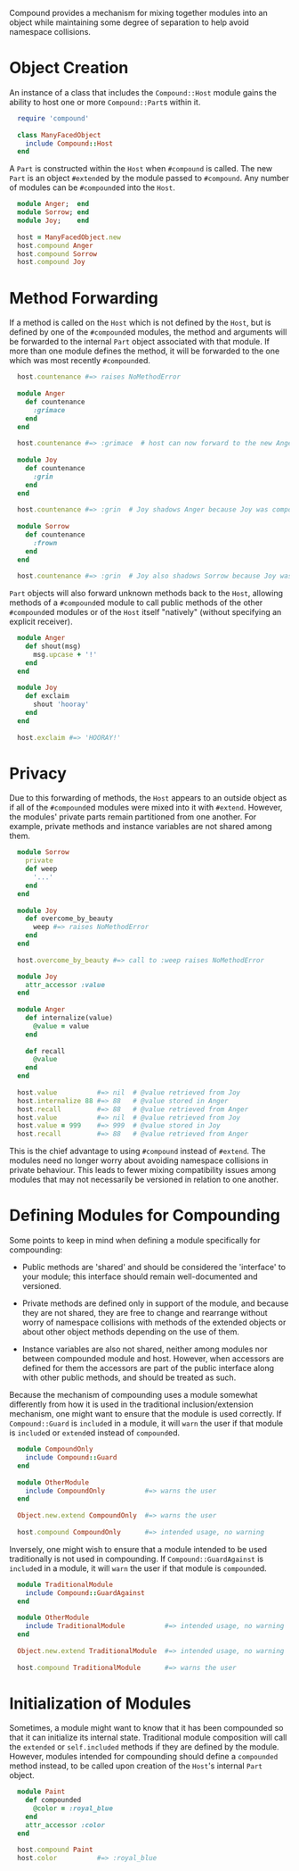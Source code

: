 
Compound provides a mechanism for mixing together modules into an object 
while maintaining some degree of separation to help avoid namespace collisions.

# Object Creation

An instance of a class that includes the `Compound::Host` module gains 
the ability to host one or more `Compound::Part`s within it.

``` ruby
  require 'compound'
  
  class ManyFacedObject
    include Compound::Host
  end
```

A `Part` is constructed within the `Host` when `#compound` is called.
The new `Part` is an object `#extend`ed by the module passed to `#compound`.
Any number of modules can be `#compound`ed into the `Host`.

``` ruby
  module Anger;  end
  module Sorrow; end
  module Joy;    end
  
  host = ManyFacedObject.new
  host.compound Anger
  host.compound Sorrow
  host.compound Joy
```

# Method Forwarding

If a method is called on the `Host` which is not defined by the `Host`, but
is defined by one of the `#compound`ed modules, the method and arguments 
will be forwarded to the internal `Part` object associated with that module.
If more than one module defines the method, it will be forwarded to the one
which was most recently `#compound`ed.

``` ruby
  host.countenance #=> raises NoMethodError
  
  module Anger
    def countenance
      :grimace
    end
  end
  
  host.countenance #=> :grimace  # host can now forward to the new Anger method
  
  module Joy
    def countenance
      :grin
    end
  end
  
  host.countenance #=> :grin  # Joy shadows Anger because Joy was compounded later
  
  module Sorrow
    def countenance
      :frown
    end
  end
  
  host.countenance #=> :grin  # Joy also shadows Sorrow because Joy was compounded later
```

`Part` objects will also forward unknown methods back to the `Host`, 
allowing methods of a `#compound`ed module to call public methods 
of the other `#compound`ed modules or of the `Host` itself "natively" 
(without specifying an explicit receiver).

``` ruby
  module Anger
    def shout(msg)
      msg.upcase + '!'
    end
  end
  
  module Joy
    def exclaim
      shout 'hooray'
    end
  end
  
  host.exclaim #=> 'HOORAY!'
```

# Privacy

Due to this forwarding of methods, the `Host` appears to an outside object
as if all of the `#compound`ed modules were mixed into it with `#extend`.
However, the modules' private parts remain partitioned from one another.
For example, private methods and instance variables are not shared among them.

``` ruby
  module Sorrow
    private
    def weep
      '...'
    end
  end
  
  module Joy
    def overcome_by_beauty
      weep #=> raises NoMethodError
    end
  end
  
  host.overcome_by_beauty #=> call to :weep raises NoMethodError
```
``` ruby
  module Joy
    attr_accessor :value
  end
  
  module Anger
    def internalize(value)
      @value = value
    end
    
    def recall
      @value
    end
  end
  
  host.value          #=> nil  # @value retrieved from Joy
  host.internalize 88 #=> 88   # @value stored in Anger
  host.recall         #=> 88   # @value retrieved from Anger
  host.value          #=> nil  # @value retrieved from Joy
  host.value = 999    #=> 999  # @value stored in Joy
  host.recall         #=> 88   # @value retrieved from Anger
```

This is the chief advantage to using `#compound` instead of `#extend`.
The modules need no longer worry about avoiding namespace collisions in
private behaviour.  This leads to fewer mixing compatibility issues among 
modules that may not necessarily be versioned in relation to one another.


# Defining Modules for Compounding

Some points to keep in mind when defining a module specifically for compounding:

- Public methods are 'shared' and should be considered the 'interface' to 
  your module; this interface should remain well-documented and versioned.

- Private methods are defined only in support of the module,
  and because they are not shared, they are free to change and rearrange
  without worry of namespace collisions with methods of the extended objects
  or about other object methods depending on the use of them.

- Instance variables are also not shared, neither among modules nor between
  compounded module and host.  However, when accessors are defined for them
  the accessors are part of the public interface along with other 
  public methods, and should be treated as such.

Because the mechanism of compounding uses a module somewhat differently 
from how it is used in the traditional inclusion/extension mechanism, 
one might want to ensure that the module is used correctly.
If `Compound::Guard` is `include`d in a module, it will `warn` the user 
if that module is `include`d or `extend`ed instead of `compound`ed. 

``` ruby
  module CompoundOnly
    include Compound::Guard
  end
  
  module OtherModule
    include CompoundOnly          #=> warns the user
  end
  
  Object.new.extend CompoundOnly  #=> warns the user
  
  host.compound CompoundOnly      #=> intended usage, no warning
```

Inversely, one might wish to ensure that a module intended to be used
traditionally is not used in compounding.
If `Compound::GuardAgainst` is `include`d in a module, 
it will `warn` the user if that module is `compound`ed. 

``` ruby
  module TraditionalModule
    include Compound::GuardAgainst
  end
  
  module OtherModule
    include TraditionalModule          #=> intended usage, no warning
  end
  
  Object.new.extend TraditionalModule  #=> intended usage, no warning
  
  host.compound TraditionalModule      #=> warns the user
```


# Initialization of Modules

Sometimes, a module might want to know that it has been compounded so that it
can initialize its internal state.  Traditional module composition will call
the `extended` or `self.included` methods if they are defined by the module.
However, modules intended for compounding should define a `compounded` method
instead, to be called upon creation of the `Host`'s internal `Part` object.

``` ruby
  module Paint
    def compounded
      @color = :royal_blue
    end
    attr_accessor :color
  end
  
  host.compound Paint
  host.color          #=> :royal_blue
```
